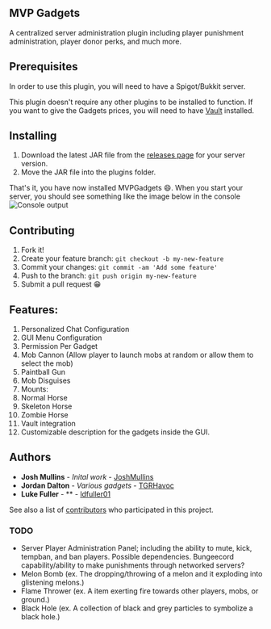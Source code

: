 MVP Gadgets
------------
A centralized server administration plugin including player punishment administration, player donor perks, and much more.

## Prerequisites

In order to use this plugin, you will need to have a Spigot/Bukkit server.

This plugin doesn't require any other plugins to be installed to function.
If you want to give the Gadgets prices, you will need to have [Vault](https://dev.bukkit.org/projects/vault) installed.

## Installing

1. Download the latest JAR file from the [releases page](https://github.com/JoshMullins/MVPGadgets/releases) for your server version.
2. Move the JAR file into the plugins folder.

That's it, you have now installed MVPGadgets :smile:.
When you start your server, you should see something like the image below in the console
![Console output](http://i.imgur.com/3mPSH8b.png)


## Contributing

1. Fork it!
2. Create your feature branch: `git checkout -b my-new-feature`
3. Commit your changes: `git commit -am 'Add some feature'`
4. Push to the branch: `git push origin my-new-feature`
5. Submit a pull request :grin:

## Features:

1. Personalized Chat Configuration
2. GUI Menu Configuration
3. Permission Per Gadget
4. Mob Cannon (Allow player to launch mobs at random or allow them to select the mob)
5. Paintball Gun
9. Mob Disguises
10. Mounts:
  1. Normal Horse
  2. Skeleton Horse
  3. Zombie Horse
11. Vault integration
12. Customizable description for the gadgets inside the GUI.

## Authors

* **Josh Mullins** - *Inital work* - [JoshMullins](https://github.com/JoshMullins)
* **Jordan Dalton** - *Various gadgets* - [TGRHavoc](https://github.com/TGRHavoc)
* **Luke Fuller** - ** - [ldfuller01](https://github.com/ldfuller01)


See also a list of [contributors](https://github.com/JoshMullins/MVPGadgets/contributors) who participated in this project.


### TODO
- Server Player Administration Panel; including the ability to mute, kick, tempban, and ban players. Possible dependencies. Bungeecord capability/ability to make punishments through networked servers?
- Melon Bomb (ex. The dropping/throwing of a melon and it exploding into glistening melons.)
- Flame Thrower (ex. A item exerting fire towards other players, mobs, or ground.)
- Black Hole (ex. A collection of black and grey particles to symbolize a black hole.)
